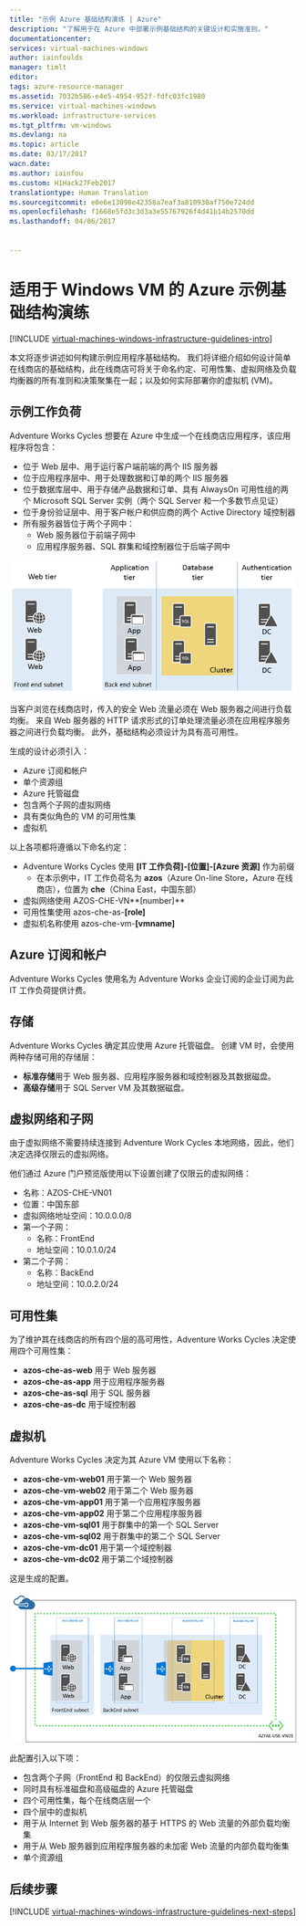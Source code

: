 ```yaml
---
title: "示例 Azure 基础结构演练 | Azure"
description: "了解用于在 Azure 中部署示例基础结构的关键设计和实施准则。"
documentationcenter: 
services: virtual-machines-windows
author: iainfoulds
manager: timlt
editor: 
tags: azure-resource-manager
ms.assetid: 7032b586-e4e5-4954-952f-fdfc03fc1980
ms.service: virtual-machines-windows
ms.workload: infrastructure-services
ms.tgt_pltfrm: vm-windows
ms.devlang: na
ms.topic: article
ms.date: 03/17/2017
wacn.date: 
ms.author: iainfou
ms.custom: H1Hack27Feb2017
translationtype: Human Translation
ms.sourcegitcommit: e0e6e13098e42358a7eaf3a810930af750e724dd
ms.openlocfilehash: f1668e5fd3c3d3a3e55767926f4d41b14b2570dd
ms.lasthandoff: 04/06/2017


---
```

# <a name="example-azure-infrastructure-walkthrough-for-windows-vms"></a>适用于 Windows VM 的 Azure 示例基础结构演练

[!INCLUDE [virtual-machines-windows-infrastructure-guidelines-intro](../../includes/virtual-machines-windows-infrastructure-guidelines-intro.md)]

本文将逐步讲述如何构建示例应用程序基础结构。 我们将详细介绍如何设计简单在线商店的基础结构，此在线商店可将关于命名约定、可用性集、虚拟网络及负载均衡器的所有准则和决策聚集在一起；以及如何实际部署你的虚拟机 (VM)。

## <a name="example-workload"></a>示例工作负荷
Adventure Works Cycles 想要在 Azure 中生成一个在线商店应用程序，该应用程序将包含：

* 位于 Web 层中、用于运行客户端前端的两个 IIS 服务器
* 位于应用程序层中、用于处理数据和订单的两个 IIS 服务器
* 位于数据库层中、用于存储产品数据和订单、具有 AlwaysOn 可用性组的两个 Microsoft SQL Server 实例（两个 SQL Server 和一个多数节点见证）
* 位于身份验证层中、用于客户帐户和供应商的两个 Active Directory 域控制器
* 所有服务器皆位于两个子网中：
    * Web 服务器位于前端子网中 
    * 应用程序服务器、SQL 群集和域控制器位于后端子网中

![不同应用程序基础结构层的关系图](./media/virtual-machines-common-infrastructure-service-guidelines/example-tiers.png)

当客户浏览在线商店时，传入的安全 Web 流量必须在 Web 服务器之间进行负载均衡。 来自 Web 服务器的 HTTP 请求形式的订单处理流量必须在应用程序服务器之间进行负载均衡。 此外，基础结构必须设计为具有高可用性。

生成的设计必须引入：

* Azure 订阅和帐户
* 单个资源组
* Azure 托管磁盘
* 包含两个子网的虚拟网络
* 具有类似角色的 VM 的可用性集
* 虚拟机

以上各项都将遵循以下命名约定：

* Adventure Works Cycles 使用 **[IT 工作负荷]-[位置]-[Azure 资源]** 作为前缀
    * 在本示例中，IT 工作负荷名为 **azos**（Azure On-line Store，Azure 在线商店），位置为 **che**（China East，中国东部）
* 虚拟网络使用 AZOS-CHE-VN**[number]**
* 可用性集使用 azos-che-as-**[role]**
* 虚拟机名称使用 azos-che-vm-**[vmname]**

## <a name="azure-subscriptions-and-accounts"></a>Azure 订阅和帐户
Adventure Works Cycles 使用名为 Adventure Works 企业订阅的企业订阅为此 IT 工作负荷提供计费。

## <a name="storage"></a>存储
Adventure Works Cycles 确定其应使用 Azure 托管磁盘。 创建 VM 时，会使用两种存储可用的存储层：

* **标准存储**用于 Web 服务器、应用程序服务器和域控制器及其数据磁盘。
* **高级存储**用于 SQL Server VM 及其数据磁盘。

## <a name="virtual-network-and-subnets"></a>虚拟网络和子网
由于虚拟网络不需要持续连接到 Adventure Work Cycles 本地网络，因此，他们决定选择仅限云的虚拟网络。

他们通过 Azure 门户预览版使用以下设置创建了仅限云的虚拟网络：

* 名称：AZOS-CHE-VN01
* 位置：中国东部
* 虚拟网络地址空间：10.0.0.0/8
* 第一个子网：
    * 名称：FrontEnd
    * 地址空间：10.0.1.0/24
* 第二个子网：
    * 名称：BackEnd
    * 地址空间：10.0.2.0/24

## <a name="availability-sets"></a>可用性集
为了维护其在线商店的所有四个层的高可用性，Adventure Works Cycles 决定使用四个可用性集：

* **azos-che-as-web** 用于 Web 服务器
* **azos-che-as-app** 用于应用程序服务器
* **azos-che-as-sql** 用于 SQL 服务器
* **azos-che-as-dc** 用于域控制器

## <a name="virtual-machines"></a>虚拟机
Adventure Works Cycles 决定为其 Azure VM 使用以下名称：

* **azos-che-vm-web01** 用于第一个 Web 服务器
* **azos-che-vm-web02** 用于第二个 Web 服务器
* **azos-che-vm-app01** 用于第一个应用程序服务器
* **azos-che-vm-app02** 用于第二个应用程序服务器
* **azos-che-vm-sql01** 用于群集中的第一个 SQL Server
* **azos-che-vm-sql02** 用于群集中的第二个 SQL Server
* **azos-che-vm-dc01** 用于第一个域控制器
* **azos-che-vm-dc02** 用于第二个域控制器

这是生成的配置。

![在 Azure 中部署的最终应用程序基础结构](./media/virtual-machines-common-infrastructure-service-guidelines/example-config.png)

此配置引入以下项：

* 包含两个子网（FrontEnd 和 BackEnd）的仅限云虚拟网络
* 同时具有标准磁盘和高级磁盘的 Azure 托管磁盘
* 四个可用性集，每个在线商店层一个
* 四个层中的虚拟机
* 用于从 Internet 到 Web 服务器的基于 HTTPS 的 Web 流量的外部负载均衡集
* 用于从 Web 服务器到应用程序服务器的未加密 Web 流量的内部负载均衡集
* 单个资源组

## <a name="next-steps"></a> 后续步骤
[!INCLUDE [virtual-machines-windows-infrastructure-guidelines-next-steps](../../includes/virtual-machines-windows-infrastructure-guidelines-next-steps.md)]
